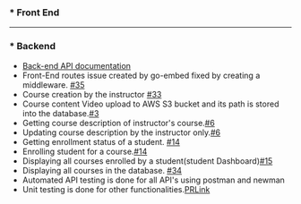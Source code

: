 ### * Front End

***

### * Backend
* [Back-end API documentation](https://github.com/fourth-idiot/ira/wiki/REST-API-Documentation)
* Front-End routes issue created by go-embed fixed by creating a middleware. [#35](https://github.com/fourth-idiot/ira/issues/35)
* Course creation by the instructor [#33](https://github.com/fourth-idiot/ira/issues/33)
* Course content Video upload to AWS S3 bucket and its path is stored into the database.[#3](https://github.com/fourth-idiot/ira/issues/3)
* Getting course description of instructor's course.[#6](https://github.com/fourth-idiot/ira/issues/6)
* Updating course description by the instructor only.[#6](https://github.com/fourth-idiot/ira/issues/6)
* Getting enrollment status of a student. [#14](https://github.com/fourth-idiot/ira/issues/14)
* Enrolling student for a course.[#14](https://github.com/fourth-idiot/ira/issues/14)
* Displaying all courses enrolled by a student(student Dashboard)[#15](https://github.com/fourth-idiot/ira/issues/15)
* Displaying all courses in the database. [#34](https://github.com/fourth-idiot/ira/issues/34)
* Automated API testing is done for all API's using postman and newman
* Unit testing is done for other functionalities.[PRLink](https://github.com/fourth-idiot/ira/pull/56)
